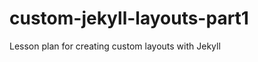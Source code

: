 custom-jekyll-layouts-part1
===========================

Lesson plan for creating custom layouts with Jekyll
